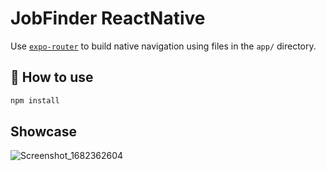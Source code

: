 # JobFinder ReactNative

Use [`expo-router`](https://expo.github.io/router) to build native navigation using files in the `app/` directory.

## 🚀 How to use

```sh
npm install
```

## Showcase

![Screenshot_1682362604](https://user-images.githubusercontent.com/39460245/234090188-470c7334-1b9f-4baf-bc59-dd3a113a60fe.png)

